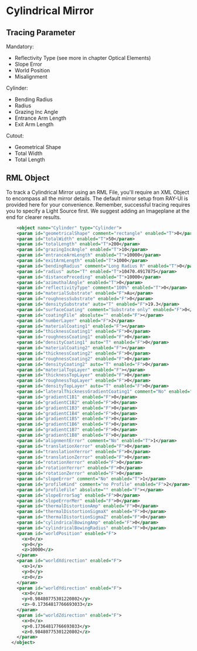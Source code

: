 # Cylindrical Mirror


## Tracing Parameter

Mandatory:
- Reflectivity Type (see more in chapter Optical Elements)
- Slope Error
- World Position
- Misalignment

Cylinder:
- Bending Radius
- Radius
- Grazing Inc Angle
- Entrance Arm Length
- Exit Arm Length

Cutout:
- Geometrical Shape
- Total Width
- Total Length


## RML Object

To track a Cylindrical Mirror using an RML File, you'll require an XML Object to encompass all the mirror details. The default mirror setup from RAY-UI is provided here for your convenience. Remember, successful tracing requires you to specify a Light Source first. We suggest adding an Imageplane at the end for clearer results.

```XML
    <object name="Cylinder" type="Cylinder">
    <param id="geometricalShape" comment="rectangle" enabled="T">0</param>
    <param id="totalWidth" enabled="T">50</param>
    <param id="totalLength" enabled="T">200</param>
    <param id="grazingIncAngle" enabled="T">10</param>
    <param id="entranceArmLength" enabled="T">10000</param>
    <param id="exitArmLength" enabled="T">1000</param>
    <param id="bendingRadius" comment="Long Radius R" enabled="T">0</param>
    <param id="radius" auto="T" enabled="T">10470.4917875</param>
    <param id="distancePreceding" enabled="T">10000</param>
    <param id="azimuthalAngle" enabled="T">0</param>
    <param id="reflectivityType" comment="100%" enabled="T">0</param>
    <param id="materialSubstrate" enabled="F">Au</param>
    <param id="roughnessSubstrate" enabled="F">0</param>
    <param id="densitySubstrate" auto="T" enabled="F">19.3</param>
    <param id="surfaceCoating" comment="Substrate only" enabled="F">0</param>
    <param id="coatingFile" absolute="" enabled="F"></param>
    <param id="numberLayer" enabled="F">2</param>
    <param id="materialCoating1" enabled="F"></param>
    <param id="thicknessCoating1" enabled="F">0</param>
    <param id="roughnessCoating1" enabled="F">0</param>
    <param id="densityCoating1" auto="T" enabled="F">0</param>
    <param id="materialCoating2" enabled="F"></param>
    <param id="thicknessCoating2" enabled="F">0</param>
    <param id="roughnessCoating2" enabled="F">0</param>
    <param id="densityCoating2" auto="T" enabled="F">0</param>
    <param id="materialTopLayer" enabled="F"></param>
    <param id="thicknessTopLayer" enabled="F">0</param>
    <param id="roughnessTopLayer" enabled="F">0</param>
    <param id="densityTopLayer" auto="T" enabled="F">0</param>
    <param id="lateralThicknessGradientCoating1" comment="No" enabled="F">0</param>
    <param id="gradientC1B1" enabled="F">0</param>
    <param id="gradientC1B2" enabled="F">0</param>
    <param id="gradientC1B3" enabled="F">0</param>
    <param id="gradientC1B4" enabled="F">0</param>
    <param id="gradientC1B5" enabled="F">0</param>
    <param id="gradientC1B6" enabled="F">0</param>
    <param id="gradientC1B7" enabled="F">0</param>
    <param id="gradientC1B8" enabled="F">0</param>
    <param id="alignmentError" comment="No" enabled="T">1</param>
    <param id="translationXerror" enabled="F">0</param>
    <param id="translationYerror" enabled="F">0</param>
    <param id="translationZerror" enabled="F">0</param>
    <param id="rotationXerror" enabled="F">0</param>
    <param id="rotationYerror" enabled="F">0</param>
    <param id="rotationZerror" enabled="F">0</param>
    <param id="slopeError" comment="No" enabled="T">1</param>
    <param id="profileKind" comment="no Profile" enabled="F">2</param>
    <param id="profileFile" absolute="" enabled="F"></param>
    <param id="slopeErrorSag" enabled="F">0</param>
    <param id="slopeErrorMer" enabled="F">0</param>
    <param id="thermalDistortionAmp" enabled="F">0</param>
    <param id="thermalDistortionSigmaX" enabled="F">0</param>
    <param id="thermalDistortionSigmaZ" enabled="F">0</param>
    <param id="cylindricalBowingAmp" enabled="F">0</param>
    <param id="cylindricalBowingRadius" enabled="F">0</param>
    <param id="worldPosition" enabled="F">
      <x>0</x>
      <y>0</y>
      <z>10000</z>
    </param>
    <param id="worldXdirection" enabled="F">
      <x>1</x>
      <y>0</y>
      <z>0</z>
    </param>
    <param id="worldYdirection" enabled="F">
      <x>0</x>
      <y>0.98480775301220802</y>
      <z>-0.17364817766693033</z>
    </param>
    <param id="worldZdirection" enabled="F">
      <x>0</x>
      <y>0.17364817766693033</y>
      <z>0.98480775301220802</z>
    </param>
  </object>
```